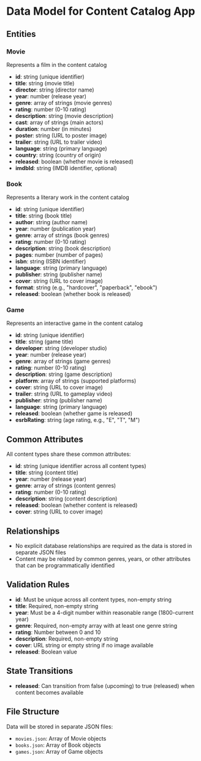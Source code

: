# Data Model for Content Catalog App

## Entities

### Movie
Represents a film in the content catalog
- **id**: string (unique identifier)
- **title**: string (movie title)
- **director**: string (director name)
- **year**: number (release year)
- **genre**: array of strings (movie genres)
- **rating**: number (0-10 rating)
- **description**: string (movie description)
- **cast**: array of strings (main actors)
- **duration**: number (in minutes)
- **poster**: string (URL to poster image)
- **trailer**: string (URL to trailer video)
- **language**: string (primary language)
- **country**: string (country of origin)
- **released**: boolean (whether movie is released)
- **imdbId**: string (IMDB identifier, optional)

### Book
Represents a literary work in the content catalog
- **id**: string (unique identifier)
- **title**: string (book title)
- **author**: string (author name)
- **year**: number (publication year)
- **genre**: array of strings (book genres)
- **rating**: number (0-10 rating)
- **description**: string (book description)
- **pages**: number (number of pages)
- **isbn**: string (ISBN identifier)
- **language**: string (primary language)
- **publisher**: string (publisher name)
- **cover**: string (URL to cover image)
- **format**: string (e.g., "hardcover", "paperback", "ebook")
- **released**: boolean (whether book is released)

### Game
Represents an interactive game in the content catalog
- **id**: string (unique identifier)
- **title**: string (game title)
- **developer**: string (developer studio)
- **year**: number (release year)
- **genre**: array of strings (game genres)
- **rating**: number (0-10 rating)
- **description**: string (game description)
- **platform**: array of strings (supported platforms)
- **cover**: string (URL to cover image)
- **trailer**: string (URL to gameplay video)
- **publisher**: string (publisher name)
- **language**: string (primary language)
- **released**: boolean (whether game is released)
- **esrbRating**: string (age rating, e.g., "E", "T", "M")

## Common Attributes
All content types share these common attributes:
- **id**: string (unique identifier across all content types)
- **title**: string (content title)
- **year**: number (release year)
- **genre**: array of strings (content genres)
- **rating**: number (0-10 rating)
- **description**: string (content description)
- **released**: boolean (whether content is released)
- **cover**: string (URL to cover image)

## Relationships
- No explicit database relationships are required as the data is stored in separate JSON files
- Content may be related by common genres, years, or other attributes that can be programmatically identified

## Validation Rules
- **id**: Must be unique across all content types, non-empty string
- **title**: Required, non-empty string
- **year**: Must be a 4-digit number within reasonable range (1800-current year)
- **genre**: Required, non-empty array with at least one genre string
- **rating**: Number between 0 and 10
- **description**: Required, non-empty string
- **cover**: URL string or empty string if no image available
- **released**: Boolean value

## State Transitions
- **released**: Can transition from false (upcoming) to true (released) when content becomes available

## File Structure
Data will be stored in separate JSON files:
- `movies.json`: Array of Movie objects
- `books.json`: Array of Book objects
- `games.json`: Array of Game objects